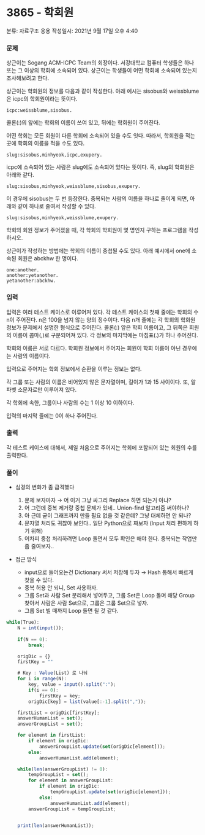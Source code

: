 # 3865 - 학회원

분류: 자료구조 응용
작성일시: 2021년 9월 17일 오후 4:40

### 문제

상근이는 Sogang ACM-ICPC Team의 회장이다. 서강대학교 컴퓨터 학생들은 하나 또는 그 이상의 학회에 소속되어 있다. 상근이는 학생들이 어떤 학회에 소속되어 있는지 조사해보려고 한다.

상근이는 학회원의 정보를 다음과 같이 작성한다. 아래 예시는 sisobus와 weissblume은 icpc의 학회원이라는 뜻이다.

```
icpc:weissblume,sisobus.
```

콜론(:)의 앞에는 학회의 이름이 쓰여 있고, 뒤에는 학회원이 주어진다.

어떤 학회는 모든 회원이 다른 학회에 소속되어 있을 수도 잇다. 따라서, 학회원을 적는 곳에 학회의 이름을 적을 수도 있다.

```
slug:sisobus,minhyeok,icpc,exupery.
```

icpc에 소속되어 있는 사람은 slug에도 소속되어 있다는 뜻이다. 즉, slug의 학회원은 아래와 같다.

```
slug:sisobus,minhyeok,weissblume,sisobus,exupery.
```

이 경우에 sisobus는 두 번 등장한다. 중복되는 사람의 이름을 하나로 줄이게 되면, 아래와 같이 하나로 줄여서 작성할 수 있다.

```
slug:sisobus,minhyeok,weissblume,exupery.
```

학회의 회원 정보가 주어졌을 때, 각 학회의 학회원이 몇 명인지 구하는 프로그램을 작성하시오.

상근이가 작성하는 방법에는 학회의 이름이 중첩될 수도 있다. 아래 예시에서 one에 소속된 회원은 abckhw 한 명이다.

```
one:another.
another:yetanother.
yetanother:abckhw.
```

### 입력

입력은 여러 테스트 케이스로 이루어져 있다. 각 테스트 케이스의 첫째 줄에는 학회의 수 n이 주어진다. n은 100을 넘지 않는 양의 정수이다. 다음 n개 줄에는 각 학회의 학회원 정보가 문제에서 설명한 형식으로 주어진다. 콜론(:) 앞은 학회 이름이고, 그 뒤쪽은 회원의 이름이 콤마(,)로 구분되어져 있다. 각 정보의 마지막에는 마침표(.)가 하나 주어진다.

학회의 이름은 서로 다르다. 학회원 정보에서 주어지는 회원이 학회 이름이 아닌 경우에는 사람의 이름이다.

입력으로 주어지는 학회 정보에서 순환을 이루는 정보는 없다.

각 그룹 또는 사람의 이름은 비어있지 않은 문자열이며, 길이가 1과 15 사이이다. 또, 알파벳 소문자로만 이루어져 있다.

각 학회에 속한, 그룹이나 사람의 수는 1 이상 10 이하이다.

입력의 마지막 줄에는 0이 하나 주어진다.

### 출력

각 테스트 케이스에 대해서, 제일 처음으로 주어지는 학회에 포함되어 있는 회원의 수를 출력한다.

### 풀이

- 심경의 변화가 좀 급격했다
    1. 문제 보자마자 → 어 이거 그냥 싸그리 Replace 하면 되는거 아냐?
    2. 어 그런데 중복 제거랑 중첩 문제가 있네.. Union-find 알고리즘 써야하나? 
    3. 아 근데 굳이 그래프까지 만들 필요 없을 것 같은데? 그냥 대체하면 안 되나?
    4. 문자열 처리도 귀찮아 보인다.. 일단 Python으로 짜보자 (Input 처리 편하게 하기 위해)
    5. 어차피 중첩 처리하려면 Loop 돌면서 모두 확인은 해야 한다. 중복되는 작업만 좀 줄여보자..

- 접근 방식
    - input으로 들어오는건 Dictionary 써서 저장해 두자 → Hash 통해서 빠르게 찾을 수 있다.
    - 중복 허용 안 되니, Set 사용하자.
    - 그룹 Set과 사람 Set 분리해서 넣어두고, 그룹 Set은 Loop 돌며 해당 Group 찾아서 사람은 사람 Set으로, 그룹은 그룹 Set으로 넣자.
    - 그룹 Set 빌 때까지 Loop 돌면 될 것 같다.

```jsx
while(True):
	N = int(input());
	
	if(N == 0):
		break;

	origDic = {}
	firstKey = ""

	# Key : Value(List) 로 나눠 
	for i in range(N):
		key, value = input().split(":");
		if(i == 0):
			firstKey = key;
		origDic[key] = list(value[:-1].split(","));

	firstList = origDic[firstKey];
	answerHumanList = set();
	answerGroupList = set();

	for element in firstList:
		if element in origDic:
			answerGroupList.update(set(origDic[element]));
		else:
			answerHumanList.add(element);

	while(len(answerGroupList) != 0):
		tempGroupList = set();
		for element in answerGroupList:
			if element in origDic:
				tempGroupList.update(set(origDic[element]));
			else:
				answerHumanList.add(element);
		answerGroupList = tempGroupList;

	
	print(len(answerHumanList));
```